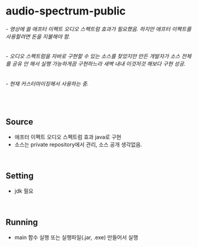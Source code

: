 # audio-spectrum-public

###### - 영상에 쓸 애프터 이펙트 오디오 스펙트럼 효과가 필요했음. 하지만 애프터 이펙트를 사용할려면 돈을 지불해야 함.
###### - 오디오 스펙트럼을 자바로 구현할 수 있는 소스를 찾았지만 만든 개발자가 소스 전체를 공유 안 해서 실행 가능하게끔 구현하느라 새벽 내내 이것저것 해보다 구현 성공.
###### - 현재 커스터마이징해서 사용하는 중.

<br>

## Source
- 애프터 이펙트 오디오 스펙트럼 효과 java로 구현
- 소스는 private repository에서 관리, 소스 공개 생각없음.

<br>

## Setting
- jdk 필요

<br>

## Running
- main 함수 실행 또는 실행파일(.jar, .exe) 만들어서 실행





